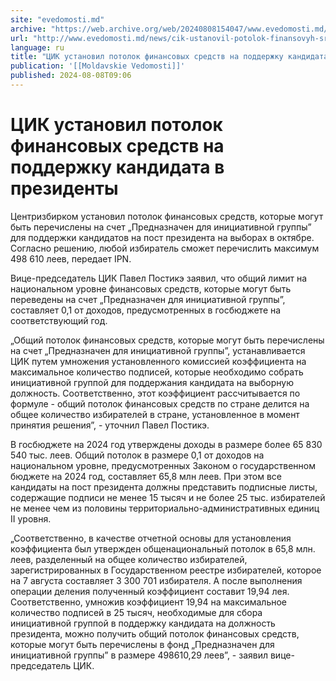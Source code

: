 ```yaml
---
site: "evedomosti.md"
archive: "https://web.archive.org/web/20240808154047/www.evedomosti.md/news/cik-ustanovil-potolok-finansovyh-sredstv-na-podderzhku-kandi"
url: "http://www.evedomosti.md/news/cik-ustanovil-potolok-finansovyh-sredstv-na-podderzhku-kandi"
language: ru
title: "ЦИК установил потолок финансовых средств на поддержку кандидата в президенты"
publication: '[[Moldavskie Vedomosti]]'
published: 2024-08-08T09:06
---
```


# ЦИК установил потолок финансовых средств на поддержку кандидата в президенты

Центризбирком установил потолок финансовых средств, которые могут быть перечислены на счет „Предназначен для инициативной группы” для поддержки кандидатов на пост президента на выборах в октябре. Согласно решению, любой избиратель сможет перечислить максимум 498 610 леев, передает IPN.

Вице-председатель ЦИК Павел Постикэ заявил, что общий лимит на национальном уровне финансовых средств, которые могут быть переведены на счет „Предназначен для инициативной группы”, составляет 0,1 от доходов, предусмотренных в госбюджете на соответствующий год.

„Общий потолок финансовых средств, которые могут быть перечислены на счет „Предназначен для инициативной группы”, устанавливается ЦИК путем умножения установленного комиссией коэффициента на максимальное количество подписей, которые необходимо собрать инициативной группой для поддержания кандидата на выборную должность. Соответственно, этот коэффициент рассчитывается по формуле - общий потолок финансовых средств по стране делится на общее количество избирателей в стране, установленное в момент принятия решения”, - уточнил Павел Постикэ.

В госбюджете на 2024 год утверждены доходы в размере более 65 830 540 тыс. леев. Общий потолок в размере 0,1 от доходов на национальном уровне, предусмотренных Законом о государственном бюджете на 2024 год, составляет 65,8 млн леев. При этом все кандидаты на пост президента должны представить подписные листы, содержащие подписи не менее 15 тысяч и не более 25 тыс. избирателей не менее чем из половины территориально-административных единиц II уровня.

„Соответственно, в качестве отчетной основы для установления коэффициента был утвержден общенациональный потолок в 65,8 млн. леев, разделенный на общее количество избирателей, зарегистрированных в Государственном реестре избирателей, которое на 7 августа составляет 3 300 701 избирателя. А после выполнения операции деления полученный коэффициент составит 19,94 лея. Соответственно, умножив коэффициент 19,94 на максимальное количество подписей в 25 тысяч, необходимые для сбора инициативной группой в поддержку кандидата на должность президента, можно получить общий потолок финансовых средств, которые могут быть перечислены в фонд „Предназначен для инициативной группы” в размере 498610,29 леев”, - заявил вице-председатель ЦИК.